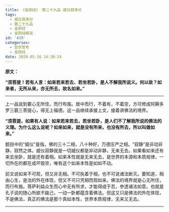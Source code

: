 ```yaml
---
title: 《金刚经》 第二十九品 威仪寂净分
tags:
  - 威仪寂净分
  - 第二十九品
  - 金刚经
  - 金刚经解说
id: '419'
categories:
  - 哲学思考
  - 金刚经
date: 2020-05-16 14:30:24
---
```


**原文：**

**“须菩提！若有人言：如来若来若去、若坐若卧，是人不解我所说义。何以故？如来者，无所从来，亦无所去，故名如来。”**
<!-- more -->
* * *

上一品说到要心无所住，而行布施。居中而行，不着有，不着空，方可修成阿耨多罗三藐三菩提心，得无上福德。这一品继续承接上文，接着讲佛法的境界。

**“须菩提，如果有人说：如来若来若去，若坐若卧，是人们不了解我所说的佛法的义理。为什么这么说呢？如来如来，就是没有所来，也没有所去，所以叫做如来。”**

题目中的“威仪”是指，佛的三十二相，八十种好，万德庄严之相。“寂静”是非动非静，寂然之体。威仪寂静就是一切威仪都是非动非静，无来无去。如果看如来还有来去坐卧，就是还有着相。如来本性就是无来无去，是世界的本源和本质规律，一切外在的都在成坏毁空，唯有这个如来本性是如如不动。

前文说如来不可观，但又非无相。不可执着于相，也不可说诸法断灭。要知道，相由心生，是法的外在体现，但又不可只凭相而观如来。佛法的境界就是心无所住，而行布施。菩萨利益众生而心中无有所求，才能得成于忍，参透诸法如意。也就是孔子说的随心所欲不踰己，一动一卧都蕴含着佛法。但这又只是佛法的外在体现，不是佛法，真正的佛法是那个真如本性，世界本质规律，无来又无去。

* * *

